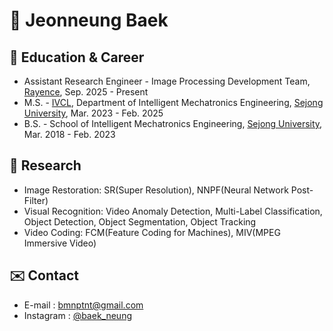 # 🦅 Jeonneung Baek
##  🌱 Education & Career
- Assistant Research Engineer - Image Processing Development Team, [Rayence](https://www.rayence.com/), Sep. 2025 - Present
- M.S. - [IVCL](https://sites.google.com/view/ivcl), Department of Intelligent Mechatronics Engineering, [Sejong University](https://www.sejong.ac.kr/kor/index.do), Mar. 2023 - Feb. 2025
- B.S. - School of Intelligent Mechatronics Engineering, [Sejong University](https://www.sejong.ac.kr/kor/index.do), Mar. 2018 - Feb. 2023
  
##  🚀 Research
- Image Restoration: SR(Super Resolution), NNPF(Neural Network Post-Filter)
- Visual Recognition: Video Anomaly Detection, Multi-Label Classification, Object Detection, Object Segmentation, Object Tracking
- Video Coding: FCM(Feature Coding for Machines), MIV(MPEG Immersive Video)


## ✉️ Contact 
- E-mail : bmnptnt@gmail.com
- Instagram : [@baek_neung](https://www.instagram.com/baek_neung/)



<!--
**bmnptnt/bmnptnt** is a ✨ _special_ ✨ repository because its `README.md` (this file) appears on your GitHub profile.

Here are some ideas to get you started:

- 🔭 I’m currently working on ...
- 🌱 I’m currently learning ...
- 👯 I’m looking to collaborate on ...
- 🤔 I’m looking for help with ...
- 💬 Ask me about ...
- 📫 How to reach me: ...
- 😄 Pronouns: ...
- ⚡ Fun fact: ...
-->
